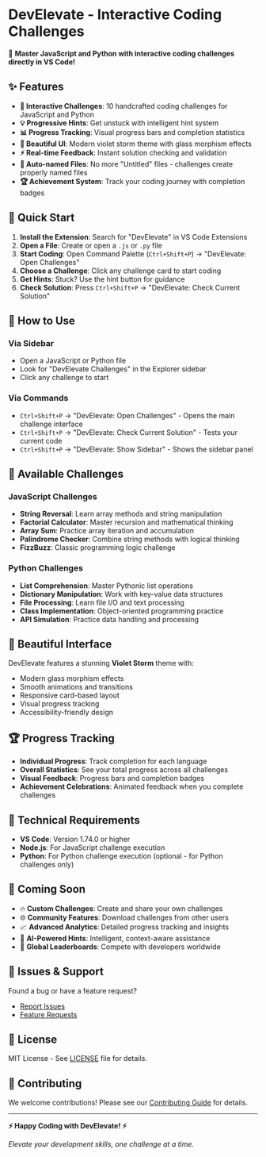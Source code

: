 # DevElevate - Interactive Coding Challenges

🚀 **Master JavaScript and Python with interactive coding challenges directly in VS Code!**

## ✨ Features

- **🎯 Interactive Challenges**: 10 handcrafted coding challenges for JavaScript and Python
- **💡 Progressive Hints**: Get unstuck with intelligent hint system
- **📊 Progress Tracking**: Visual progress bars and completion statistics
- **🎨 Beautiful UI**: Modern violet storm theme with glass morphism effects
- **⚡ Real-time Feedback**: Instant solution checking and validation
- **📁 Auto-named Files**: No more "Untitled" files - challenges create properly named files
- **🏆 Achievement System**: Track your coding journey with completion badges

## 🚀 Quick Start

1. **Install the Extension**: Search for "DevElevate" in VS Code Extensions
2. **Open a File**: Create or open a `.js` or `.py` file
3. **Start Coding**: Open Command Palette (`Ctrl+Shift+P`) → "DevElevate: Open Challenges"
4. **Choose a Challenge**: Click any challenge card to start coding
5. **Get Hints**: Stuck? Use the hint button for guidance
6. **Check Solution**: Press `Ctrl+Shift+P` → "DevElevate: Check Current Solution"

## 📱 How to Use

### Via Sidebar
- Open a JavaScript or Python file
- Look for "DevElevate Challenges" in the Explorer sidebar
- Click any challenge to start

### Via Commands
- `Ctrl+Shift+P` → "DevElevate: Open Challenges" - Opens the main challenge interface
- `Ctrl+Shift+P` → "DevElevate: Check Current Solution" - Tests your current code
- `Ctrl+Shift+P` → "DevElevate: Show Sidebar" - Shows the sidebar panel

## 🎯 Available Challenges

### JavaScript Challenges
- **String Reversal**: Learn array methods and string manipulation
- **Factorial Calculator**: Master recursion and mathematical thinking
- **Array Sum**: Practice array iteration and accumulation
- **Palindrome Checker**: Combine string methods with logical thinking
- **FizzBuzz**: Classic programming logic challenge

### Python Challenges  
- **List Comprehension**: Master Pythonic list operations
- **Dictionary Manipulation**: Work with key-value data structures
- **File Processing**: Learn file I/O and text processing
- **Class Implementation**: Object-oriented programming practice
- **API Simulation**: Practice data handling and processing

## 🎨 Beautiful Interface

DevElevate features a stunning **Violet Storm** theme with:
- Modern glass morphism effects
- Smooth animations and transitions
- Responsive card-based layout
- Visual progress tracking
- Accessibility-friendly design

## 🏆 Progress Tracking

- **Individual Progress**: Track completion for each language
- **Overall Statistics**: See your total progress across all challenges
- **Visual Feedback**: Progress bars and completion badges
- **Achievement Celebrations**: Animated feedback when you complete challenges

## 🔧 Technical Requirements

- **VS Code**: Version 1.74.0 or higher
- **Node.js**: For JavaScript challenge execution
- **Python**: For Python challenge execution (optional - for Python challenges only)

## 🌟 Coming Soon

- 🔥 **Custom Challenges**: Create and share your own challenges
- 🌐 **Community Features**: Download challenges from other users
- 📈 **Advanced Analytics**: Detailed progress tracking and insights
- 🤖 **AI-Powered Hints**: Intelligent, context-aware assistance
- 🏅 **Global Leaderboards**: Compete with developers worldwide

## 🐛 Issues & Support

Found a bug or have a feature request? 
- [Report Issues](https://github.com/develevate/vscode-extension/issues)
- [Feature Requests](https://github.com/develevate/vscode-extension/discussions)

## 📄 License

MIT License - See [LICENSE](LICENSE) file for details.

## 🙏 Contributing

We welcome contributions! Please see our [Contributing Guide](CONTRIBUTING.md) for details.

---

**⚡ Happy Coding with DevElevate! ⚡**

*Elevate your development skills, one challenge at a time.*
